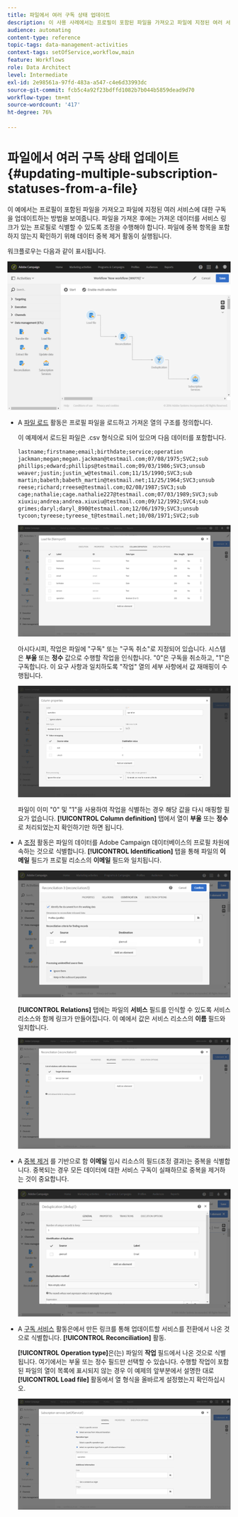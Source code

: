 ```yaml
---
title: 파일에서 여러 구독 상태 업데이트
description: 이 사용 사례에서는 프로필이 포함된 파일을 가져오고 파일에 지정된 여러 서비스에 대한 구독을 업데이트하는 방법을 보여줍니다.
audience: automating
content-type: reference
topic-tags: data-management-activities
context-tags: setOfService,workflow,main
feature: Workflows
role: Data Architect
level: Intermediate
exl-id: 2e98561a-97fd-483a-a547-c4e6d33993dc
source-git-commit: fcb5c4a92f23bdffd1082b7b044b5859dead9d70
workflow-type: tm+mt
source-wordcount: '417'
ht-degree: 76%

---
```


# 파일에서 여러 구독 상태 업데이트 {#updating-multiple-subscription-statuses-from-a-file}

이 예에서는 프로필이 포함된 파일을 가져오고 파일에 지정된 여러 서비스에 대한 구독을 업데이트하는 방법을 보여줍니다. 파일을 가져온 후에는 가져온 데이터를 서비스 링크가 있는 프로필로 식별할 수 있도록 조정을 수행해야 합니다. 파일에 중복 항목을 포함하지 않는지 확인하기 위해 데이터 중복 제거 활동이 실행됩니다.

워크플로우는 다음과 같이 표시됩니다.

![](assets/subscription_activity_example1.png)

* A [파일 로드](../../automating/using/load-file.md) 활동은 프로필 파일을 로드하고 가져온 열의 구조를 정의합니다.

   이 예제에서 로드된 파일은 .csv 형식으로 되어 있으며 다음 데이터를 포함합니다.

   ```
   lastname;firstname;email;birthdate;service;operation
   jackman;megan;megan.jackman@testmail.com;07/08/1975;SVC2;sub
   phillips;edward;phillips@testmail.com;09/03/1986;SVC3;unsub
   weaver;justin;justin_w@testmail.com;11/15/1990;SVC3;sub
   martin;babeth;babeth_martin@testmail.net;11/25/1964;SVC3;unsub
   reese;richard;rreese@testmail.com;02/08/1987;SVC3;sub
   cage;nathalie;cage.nathalie227@testmail.com;07/03/1989;SVC3;sub
   xiuxiu;andrea;andrea.xiuxiu@testmail.com;09/12/1992;SVC4;sub
   grimes;daryl;daryl_890@testmail.com;12/06/1979;SVC3;unsub
   tycoon;tyreese;tyreese_t@testmail.net;10/08/1971;SVC2;sub
   ```

   ![](assets/subscription_example_load_file.png)

   아시다시피, 작업은 파일에 &quot;구독&quot; 또는 &quot;구독 취소&quot;로 지정되어 있습니다. 시스템은 **부울** 또는 **정수** 값으로 수행할 작업을 인식합니다. &quot;0&quot;은 구독을 취소하고, &quot;1&quot;은 구독합니다. 이 요구 사항과 일치하도록 &quot;작업&quot; 열의 세부 사항에서 값 재매핑이 수행됩니다.

   ![](assets/subscription_example_remapping.png)

   파일이 이미 &quot;0&quot; 및 &quot;1&quot;을 사용하여 작업을 식별하는 경우 해당 값을 다시 매핑할 필요가 없습니다. **[!UICONTROL Column definition]** 탭에서 열이 **부울** 또는 **정수**&#x200B;로 처리되었는지 확인하기만 하면 됩니다.

* A [조정](../../automating/using/reconciliation.md) 활동은 파일의 데이터를 Adobe Campaign 데이터베이스의 프로필 차원에 속하는 것으로 식별합니다. **[!UICONTROL Identification]** 탭을 통해 파일의 **이메일** 필드가 프로필 리소스의 **이메일** 필드와 일치됩니다.

   ![](assets/subscription_activity_example3.png)

   **[!UICONTROL Relations]** 탭에는 파일의 **서비스** 필드를 인식할 수 있도록 서비스 리소스와 함께 링크가 만들어집니다. 이 예에서 값은 서비스 리소스의 **이름** 필드와 일치합니다.

   ![](assets/subscription_example_service_relation.png)

* A [중복 제거](../../automating/using/deduplication.md) 를 기반으로 함 **이메일** 임시 리소스의 필드(조정 결과)는 중복을 식별합니다. 중복되는 경우 모든 데이터에 대한 서비스 구독이 실패하므로 중복을 제거하는 것이 중요합니다.

   ![](assets/subscription_activity_example5.png)

* A [구독 서비스](../../automating/using/subscription-services.md) 활동은에서 만든 링크를 통해 업데이트할 서비스를 전환에서 나온 것으로 식별합니다. **[!UICONTROL Reconciliation]** 활동.

   **[!UICONTROL Operation type]**&#x200B;은(는) 파일의 **작업** 필드에서 나온 것으로 식별됩니다. 여기에서는 부울 또는 정수 필드만 선택할 수 있습니다. 수행할 작업이 포함된 파일의 열이 목록에 표시되지 않는 경우 이 예제의 앞부분에서 설명한 대로 **[!UICONTROL Load file]** 활동에서 열 형식을 올바르게 설정했는지 확인하십시오.

   ![](assets/subscription_activity_example_from_file.png)
